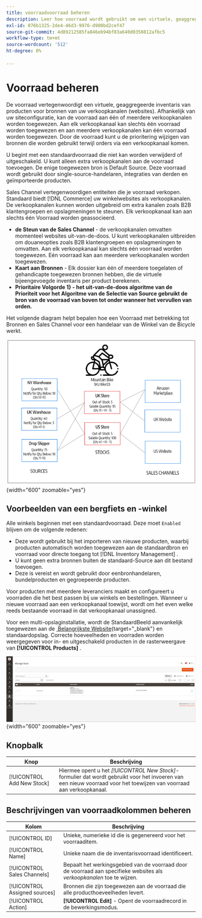 ```yaml
---
title: voorraadvoorraad beheren
description: Leer hoe voorraad wordt gebruikt om een virtuele, geaggregeerde inventaris van producten voor bronnen van uw verkoopkanalen te vertegenwoordigen.
exl-id: 076b1325-2de4-46d3-9976-d900bd2cef47
source-git-commit: 4d89212585fa846eb94bf83a640d0358812afbc5
workflow-type: tm+mt
source-wordcount: '512'
ht-degree: 0%

---
```


# Voorraad beheren

De voorraad vertegenwoordigt een virtuele, geaggregeerde inventaris van producten voor bronnen van uw verkoopkanalen (websites). Afhankelijk van uw siteconfiguratie, kan de voorraad aan één of meerdere verkoopkanalen worden toegewezen. Aan elk verkoopkanaal kan slechts één voorraad worden toegewezen en aan meerdere verkoopkanalen kan één voorraad worden toegewezen. Door de voorraad kunt u de prioritering wijzigen van bronnen die worden gebruikt terwijl orders via een verkoopkanaal komen.

U begint met een standaardvoorraad die niet kan worden verwijderd of uitgeschakeld. U kunt alleen extra verkoopkanalen aan de voorraad toevoegen. De enige toegewezen bron is Default Source. Deze voorraad wordt gebruikt door single-source-handelaren, integraties van derden en geïmporteerde producten.

Sales Channel vertegenwoordigen entiteiten die je voorraad verkopen. Standaard biedt [!DNL Commerce] uw winkelwebsites als verkoopkanalen. De verkoopkanalen kunnen worden uitgebreid om extra kanalen zoals B2B klantengroepen en opslagmeningen te steunen. Elk verkoopkanaal kan aan slechts één Voorraad worden geassocieerd.

- **de Steun van de Sales Channel** - de verkoopkanalen omvatten momenteel websites uit-van-de-doos. U kunt verkoopkanalen uitbreiden om douaneopties zoals B2B klantengroepen en opslagmeningen te omvatten. Aan elk verkoopkanaal kan slechts één voorraad worden toegewezen. Eén voorraad kan aan meerdere verkoopkanalen worden toegewezen.
- **Kaart aan Bronnen** - Elk dossier kan één of meerdere toegelaten of gehandicapte toegewezen bronnen hebben, die de virtuele bijeengevoegde inventaris per product berekenen.
- **Prioritaire Volgorde 1&rbrace; - het uit-van-de-doos algoritme van de Prioriteit voor het Algoritme van de Selectie van Source gebruikt de bron van de voorraad van boven tot onder wanneer het vervullen van orden.**

Het volgende diagram helpt bepalen hoe een Voorraad met betrekking tot Bronnen en Sales Channel voor een handelaar van de Winkel van de Bicycle werkt.

![&#x200B; Diagram voor bijvoorbeeld voorraden voor een opslag &#x200B;](assets/diagram-stock.png){width="600" zoomable="yes"}

## Voorbeelden van een bergfiets en -winkel

Alle winkels beginnen met een standaardvoorraad. Deze moet `Enabled` blijven om de volgende redenen:

- Deze wordt gebruikt bij het importeren van nieuwe producten, waarbij producten automatisch worden toegewezen aan de standaardbron en voorraad voor directe toegang tot [!DNL Inventory Management] .
- U kunt geen extra bronnen buiten de standaard-Source aan dit bestand toevoegen.
- Deze is vereist en wordt gebruikt door eenbronhandelaren, bundelproducten en gegroepeerde producten.

Voor producten met meerdere leveranciers maakt en configureert u voorraden die het best passen bij uw winkels en bestellingen. Wanneer u nieuwe voorraad aan een verkoopkanaal toewijst, wordt om het even welke reeds bestaande voorraad in dat verkoopkanaal unassigned.

Voor een multi-opslaginstallatie, wordt de StandaardBeeld aanvankelijk toegewezen aan de [&#x200B; Belangrijkste Website &#x200B;](../stores-purchase/stores.md#add-websites){target="_blank"} en standaardopslag. Correcte hoeveelheden en voorraden worden weergegeven voor in- en uitgeschakeld producten in de rasterweergave van **[!UICONTROL Products]** .

![&#x200B; beheer Voorraad &#x200B;](assets/inventory-stock.png){width="600" zoomable="yes"}

## Knopbalk

| Knop | Beschrijving |
|--|--|
| [!UICONTROL Add New Stock] | Hiermee opent u het _[!UICONTROL New Stock]_-formulier dat wordt gebruikt voor het invoeren van een nieuw voorraad voor het toewijzen van voorraad aan verkoopkanaal. |

## Beschrijvingen van voorraadkolommen beheren

| Kolom | Beschrijving |
|--|--|
| [!UICONTROL ID] | Unieke, numerieke id die is gegenereerd voor het voorraaditem. |
| [!UICONTROL Name] | Unieke naam die de inventarisvoorraad identificeert. |
| [!UICONTROL Sales Channels] | Bepaalt het werkingsgebied van de voorraad door de voorraad aan specifieke websites als _verkoopkanalen_ toe te wijzen. |
| [!UICONTROL Assigned sources] | Bronnen die zijn toegewezen aan de voorraad die alle producthoeveelheden levert. |
| [!UICONTROL Action] | **[!UICONTROL Edit]** - Opent de voorraadrecord in de bewerkingsmodus. |
